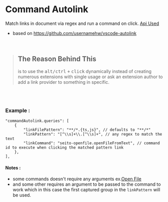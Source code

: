 # Command Autolink

Match links in document via regex and run a command on click. [Api Used](https://code.visualstudio.com/api/extension-guides/command#command-uris)

- based on https://github.com/usernamehw/vscode-autolink

<br>

> ## The Reason Behind This
>
> is to use the <kbd>alt/ctrl</kbd> <kbd>+</kbd> <kbd>click</kbd> dynamically instead of creating numerous extensions with single usage or ask an extension author to add a link provider to something in specific.

<br>

<br>

### Example :

```jsonc
"commandAutolink.queries": [
    {
        "linkFilePattern": "**/*.{ts,js}", // defaults to "**/*"
        "linkPattern": "[^\\s]+\\.[^\\s]+", // any regex to match the text
        "linkCommand": "seito-openfile.openFileFromText", // command id to execute when clicking the matched pattern link
    },
],
```

#### Notes :

- some commands doesn't require any arguments ex.[Open File](https://gitlab.com/fr43nk/seito-openfile)
- and some other requires an argument to be passed to the command to work which in this case the first captured group in the `linkPattern` will be used.

